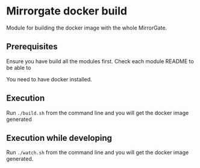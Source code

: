 # Mirrorgate docker build

Module for building the docker image with the whole MirrorGate.

## Prerequisites

Ensure you have build all the modules first. Check each module README to be able to

You need to have docker installed.

## Execution

Run `./build.sh` from the command line and you will get the docker image generated

## Execution while developing

Run `./watch.sh` from the command line and you will get the docker image generated.
